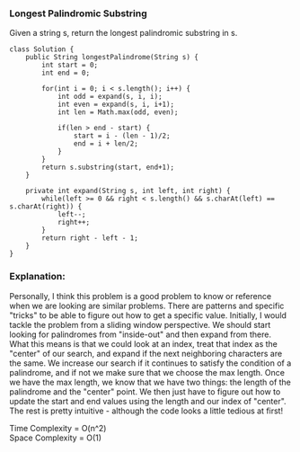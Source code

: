 ### Longest Palindromic Substring   

Given a string s, return the longest palindromic substring in s.   


``` 
class Solution {
    public String longestPalindrome(String s) {
        int start = 0;
        int end = 0;

        for(int i = 0; i < s.length(); i++) {
            int odd = expand(s, i, i);
            int even = expand(s, i, i+1);
            int len = Math.max(odd, even);

            if(len > end - start) {
                start = i - (len - 1)/2;
                end = i + len/2;
            }
        }
        return s.substring(start, end+1);
    }

    private int expand(String s, int left, int right) {
        while(left >= 0 && right < s.length() && s.charAt(left) == s.charAt(right)) {
            left--;
            right++;
        }
        return right - left - 1;
    }
}
```   

### Explanation:    

Personally, I think this problem is a good problem to know or reference when we are looking are similar problems. There are patterns and specific "tricks" to be able to figure out how to get a specific value. Initially, I would tackle the problem from a sliding window perspective. We should start looking for palindromes from "inside-out" and then expand from there. What this means is that we could look at an index, treat that index as the "center" of our search, and expand if the next neighboring characters are the same. We increase our search if it continues to satisfy the condition of a palindrome, and if not we make sure that we choose the max length. Once we have the max length, we know that we have two things: the length of the palindrome and the "center" point. We then just have to figure out how to update the start and end values using the length and our index of "center". The rest is pretty intuitive - although the code looks a little tedious at first!    


Time Complexity = O(n^2)   
Space Complexity = O(1)   